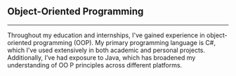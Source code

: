 ## Object-Oriented Programming
---
Throughout my education and internships, I've gained experience in object-oriented programming (OOP). My primary programming language is C#, which I’ve used extensively in both academic and personal projects. Additionally, I’ve had exposure to Java, which has broadened my understanding of OO P principles across different platforms.